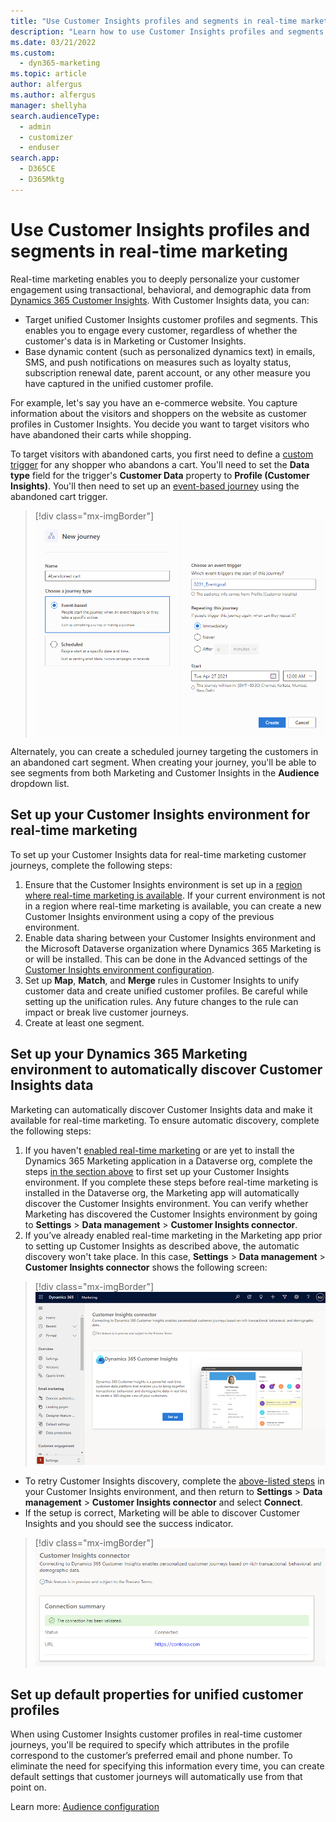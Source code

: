```yaml
---
title: "Use Customer Insights profiles and segments in real-time marketing (Dynamics 365 Marketing) | Microsoft Docs"
description: "Learn how to use Customer Insights profiles and segments in real-time marketing."
ms.date: 03/21/2022
ms.custom: 
  - dyn365-marketing
ms.topic: article
author: alfergus
ms.author: alfergus
manager: shellyha
search.audienceType: 
  - admin
  - customizer
  - enduser
search.app: 
  - D365CE
  - D365Mktg
---
```


# Use Customer Insights profiles and segments in real-time marketing

Real-time marketing enables you to deeply personalize your customer engagement using transactional, behavioral, and demographic data from [Dynamics 365 Customer Insights](/dynamics365/customer-insights). With Customer Insights data, you can:
- Target unified Customer Insights customer profiles and segments. This enables you to engage every customer, regardless of whether the customer's data is in Marketing or Customer Insights.
- Base dynamic content (such as personalized dynamics text) in emails, SMS, and push notifications on measures such as loyalty status, subscription renewal date, parent account, or any other measure you have captured in the unified customer profile.

For example, let's say you have an e-commerce website. You capture information about the visitors and shoppers on the website as customer profiles in Customer Insights. You decide you want to target visitors who have abandoned their carts while shopping.

To target visitors with abandoned carts, you first need to define a [custom trigger](real-time-marketing-custom-triggers.md) for any shopper who abandons a cart. You'll need to set the **Data type** field for the trigger's **Customer Data** property to **Profile (Customer Insights)**. You'll then need to set up an [event-based journey](real-time-marketing-event-based-journey.md) using the abandoned cart trigger.

> [!div class="mx-imgBorder"]
> ![Cart custom event screenshot.](media/real-time-marketing-ci-profile-cart-event.png)

Alternately, you can create a scheduled journey targeting the customers in an abandoned cart segment. When creating your journey, you'll be able to see segments from both Marketing and Customer Insights in the **Audience** dropdown list.

## Set up your Customer Insights environment for real-time marketing

To set up your Customer Insights data for real-time marketing customer journeys, complete the following steps:

1. Ensure that the Customer Insights environment is set up in a [region where real-time marketing is available](real-time-marketing-install.md). If your current environment is not in a region where real-time marketing is available, you can create a new Customer Insights environment using a copy of the previous environment.
1. Enable data sharing between your Customer Insights environment and the Microsoft Dataverse organization where Dynamics 365 Marketing is or will be installed. This can be done in the Advanced settings of the [Customer Insights environment configuration](/dynamics365/customer-insights/audience-insights/manage-environments#create-an-environment-in-an-existing-organization).
1. Set up **Map**, **Match**, and **Merge** rules in Customer Insights to unify customer data and create unified customer profiles. Be careful while setting up the unification rules. Any future changes to the rule can impact or break live customer journeys.
1. Create at least one segment.

## Set up your Dynamics 365 Marketing environment to automatically discover Customer Insights data

Marketing can automatically discover Customer Insights data and make it available for real-time marketing. To ensure automatic discovery, complete the following steps:

1. If you haven't [enabled real-time marketing](real-time-marketing-install.md) or are yet to install the Dynamics 365 Marketing application in a Dataverse org, complete the steps [in the section above](real-time-marketing-ci-profile.md#set-up-your-customer-insights-environment-for-real-time-marketing) to first set up your Customer Insights environment. If you complete these steps before real-time marketing is installed in the Dataverse org, the Marketing app will automatically discover the Customer Insights environment. You can verify whether Marketing has discovered the Customer Insights environment by going to **Settings** > **Data management** > **Customer Insights connector**.
1. If you’ve already enabled real-time marketing in the Marketing app prior to setting up Customer Insights as described above, the automatic discovery won't take place. In this case, **Settings** > **Data management** > **Customer Insights connector** shows the following screen:

> [!div class="mx-imgBorder"]
> ![Customer Insights setup screenshot.](media/real-time-marketing-ci-setup.png)

  - To retry Customer Insights discovery, complete the [above-listed steps](real-time-marketing-ci-profile.md#set-up-your-customer-insights-environment-for-real-time-marketing) in your Customer Insights environment, and then return to **Settings** > **Data management** > **Customer Insights connector** and select **Connect**.
  - If the setup is correct, Marketing will be able to discover Customer Insights and you should see the success indicator.

> [!div class="mx-imgBorder"]
> ![Customer Insights setup success screenshot.](media/real-time-marketing-ci-profile-success2.png)

## Set up default properties for unified customer profiles

When using Customer Insights customer profiles in real-time customer journeys, you'll be required to specify which attributes in the profile correspond to the customer’s preferred email and phone number. To eliminate the need for specifying this information every time, you can create default settings that customer journeys will automatically use from that point on.

Learn more: [Audience configuration](real-time-marketing-audience-data.md)
